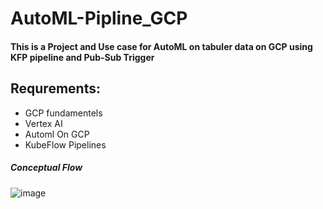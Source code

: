 # AutoML-Pipline_GCP

#### This is a Project and Use case for AutoML on tabuler data on GCP using KFP pipeline and Pub-Sub Trigger  

## Requrements:
* GCP fundamentels 
* Vertex AI
* Automl On GCP
* KubeFlow Pipelines 



##### Conceptual Flow

![image](https://user-images.githubusercontent.com/83113106/236681135-f135b877-d76b-462e-9cbf-cf8d0fd82e80.png)

